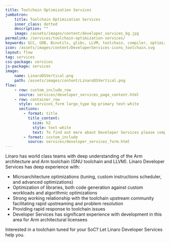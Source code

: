 ```yaml
---
title: Toolchain Optimization Services
jumbotron:
    title: Toolchain Optimization Services
    inner_class: dotted
    description: ""
    image: /assets/images/content/developer_services_bg.jpg
permalink: /services/toolchain-optimization-services/
keywords: GCC, GDB, Binutils, glibc, LLVM, toolchain, compiler, optimization, microarchitecture
icon: /assets/images/content/DeveloperServices-icons_toolchain.svg
layout: flow
tag: services
css-package: services
js-package: services
image:
    name: LinaroDSVertical.png
    path: /assets/images/content/LinaroDSVertical.png
flow:
    - row: custom_include_row
      source: services/developer_services_page_content.html
    - row: container_row
      style: services_form large_type bg-primary text-white
      sections:
        - format: title
          title_content:
            size: h2
            style: text-white
            text: To find out more about Developer Services please complete this form
        - format: custom_include
          source: services/developer_services_form.html
---
```

Linaro has world class teams with deep understanding of the Arm architecture and Arm toolchain (GNU toolchain and LLVM).  Linaro Developer Services has deep experience with:

- Microarchitecture optimizations (tuning, custom instructions scheduler, and advanced optimizations)
- Optimization of libraries, both code generation against custom workloads and algorithmic optimizations
- Strong working relationship with the toolchain upstream community facilitating rapid upstreaming and problem resolution
- Providing rapid response to toolchain issues
- Developer Services has significant experience with development in this area for Arm architectural licensees

Interested in a toolchain tuned for your SoC?  Let Linaro Developer Services help you.
